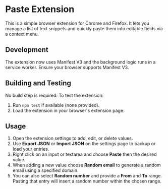 # Paste Extension

This is a simple browser extension for Chrome and Firefox. It lets you manage a list of text snippets and quickly paste them into editable fields via a context menu.

## Development

The extension now uses Manifest V3 and the background logic runs in a service worker. Ensure your browser supports Manifest V3.

## Building and Testing

No build step is required. To test the extension:

1. Run `npm test` if available (none provided).
2. Load the extension in your browser's extension page.

## Usage

1. Open the extension settings to add, edit, or delete values.
2. Use **Export JSON** or **Import JSON** on the settings page to backup or load your entries.
3. Right click on an input or textarea and choose **Paste** then the desired value.
4. When adding a new value choose **Random email** to generate a random email using a specified domain.
5. You can also select **Random number** and provide a **From** and **To** range.
   Pasting that entry will insert a random number within the chosen range.
